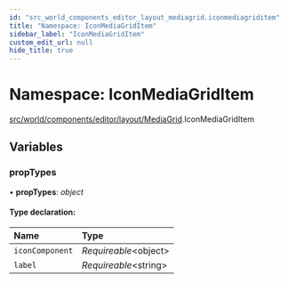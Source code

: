 ```yaml
---
id: "src_world_components_editor_layout_mediagrid.iconmediagriditem"
title: "Namespace: IconMediaGridItem"
sidebar_label: "IconMediaGridItem"
custom_edit_url: null
hide_title: true
---
```


# Namespace: IconMediaGridItem

[src/world/components/editor/layout/MediaGrid](src_world_components_editor_layout_mediagrid.md).IconMediaGridItem

## Variables

### propTypes

• **propTypes**: *object*

#### Type declaration:

| Name | Type |
| :------ | :------ |
| `iconComponent` | *Requireable*<object\> |
| `label` | *Requireable*<string\> |
